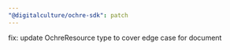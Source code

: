 ```yaml
---
"@digitalculture/ochre-sdk": patch
---
```


fix: update OchreResource type to cover edge case for document
